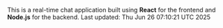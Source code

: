 This is a real-time chat application built using **React** for the frontend and **Node.js** for the backend.
Last updated: Thu Jun 26 07:10:21 UTC 2025
